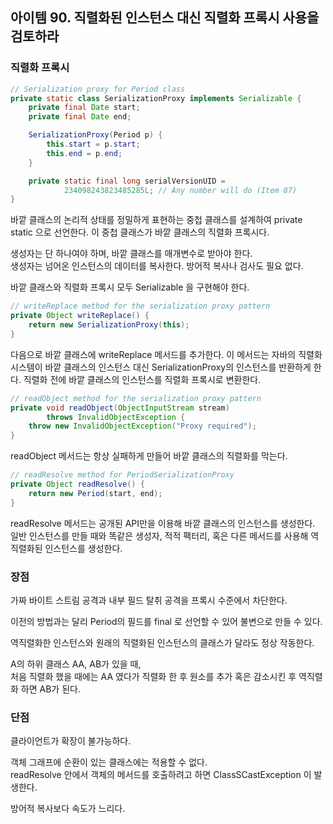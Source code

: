 ## 아이템 90. 직렬화된 인스턴스 대신 직렬화 프록시 사용을 검토하라

### 직렬화 프록시

```java
// Serialization proxy for Period class
private static class SerializationProxy implements Serializable {
    private final Date start;
    private final Date end;

    SerializationProxy(Period p) {
        this.start = p.start;
        this.end = p.end;
    }

    private static final long serialVersionUID =
            234098243823485285L; // Any number will do (Item 87)
}
```

바깥 클래스의 논리적 상태를 정밀하게 표현하는 중첩 클래스를 설계하여 private static 으로 선언한다.
이 중첩 클래스가 바깥 클래스의 직렬화 프록시다.

생성자는 단 하나여야 하며, 바깥 클래스를 매개변수로 받아야 한다.    
생성자는 넘어온 인스턴스의 데이터를 복사한다. 방어적 복사나 검사도 필요 없다.

바깥 클래스와 직렬화 프록시 모두 Serializable 을 구현해야 한다.

```java
// writeReplace method for the serialization proxy pattern
private Object writeReplace() {
    return new SerializationProxy(this);
}
```
다음으로 바깥 클래스에 writeReplace 메서드를 추가한다. 이 메서드는 자바의 직렬화 시스템이 
바깥 클래스의 인스턴스 대신 SerializationProxy의 인스턴스를 반환하게 한다. 직렬화 전에 
바깥 클래스의 인스턴스를 직렬화 프록시로 변환한다.

```java
// readObject method for the serialization proxy pattern
private void readObject(ObjectInputStream stream)
        throws InvalidObjectException {
    throw new InvalidObjectException("Proxy required");
}
```
readObject 메서드는 항상 실패하게 만들어 바깥 클래스의 직렬화를 막는다. 

```java
// readResolve method for PeriodSerializationProxy
private Object readResolve() { 
    return new Period(start, end);    
}
```
readResolve 메서드는 공개된 API만을 이용해 바깥 클래스의 인스턴스를 생성한다.    
일반 인스턴스를 만들 때와 똑같은 생성자, 적적 팩터리, 혹은 다른 메서드를 사용해 역직렬화된 인스턴스를 생성한다.


### 장점
가짜 바이트 스트림 공격과 내부 필드 탈취 공격을 프록시 수준에서 차단한다.

이전의 방법과는 달리 Period의 필드를 final 로 선언할 수 있어 불변으로 만들 수 있다.

역직렬화한 인스턴스와 원래의 직렬화된 인스턴스의 클래스가 달라도 정상 작동한다.

A의 하위 클래스 AA, AB가 있을 때,   
처음 직렬화 했을 때에는 AA 였다가 직렬화 한 후 원소를 추가 혹은 감소시킨 후 역직렬화 하면 AB가 된다.
 
### 단점
클라이언트가 확장이 불가능하다.

객체 그래프에 순환이 있는 클래스에는 적용할 수 없다.    
readResolve 안에서 객체의 메서드를 호출하려고 하면 ClassSCastException 이 발생한다.

방어적 복사보다 속도가 느리다.